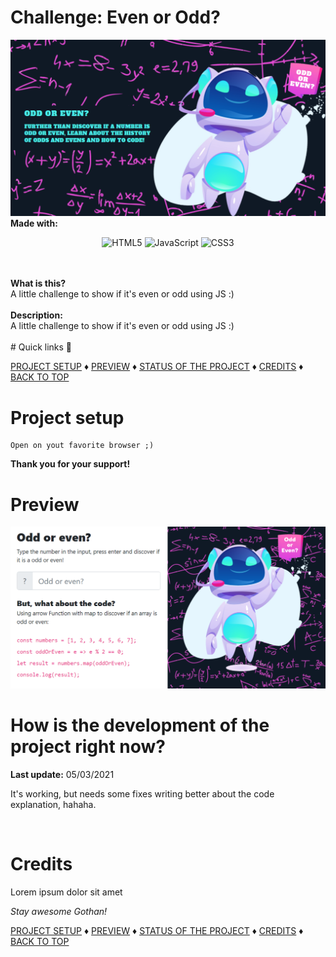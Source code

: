 # Challenge: Even or Odd?

<img src="./src/img/new_banner.png" alt="Odd or even?" />
<b>Made with:</b><br/>
<p align="center">
<img alt="HTML5" src="https://img.shields.io/badge/html5%20-%23E34F26.svg?&style=for-the-badge&logo=html5&logoColor=white"/>
<img alt="JavaScript" src="https://img.shields.io/badge/javascript%20-%23323330.svg?&style=for-the-badge&logo=javascript&logoColor=%23F7DF1E"/>
<img alt="CSS3" src="https://img.shields.io/badge/css3%20-%231572B6.svg?&style=for-the-badge&logo=css3&logoColor=white"/>
</p>
<br/><br/>
<b>What is this?</b><br/>
A little challenge to show if it's even or odd using JS :)
<br/><br/>
<b>Description:</b><br/>
A little challenge to show if it's even or odd using JS :)
<br/><br/>
# Quick links &#128150;
  
[PROJECT SETUP](#Project-setup) &diams; [PREVIEW](#Preview) &diams; [STATUS OF THE PROJECT](#How-is-the-development-of-the-project-right-now) &diams; [CREDITS](#Credits) &diams; [BACK TO TOP](#Challenge-Even-Or-Odd)


# Project setup
```
Open on yout favorite browser ;)
```

<b>Thank you for your support!</b>

# Preview
<img src="src/img/overview.png" alt="What the fuck is going on here?" />


# How is the development of the project right now?
<b>Last update:</b> 05/03/2021

It's working, but needs some fixes writing better about the code explanation, hahaha.

<br/>

# Credits

Lorem ipsum dolor sit amet

<i>Stay awesome Gothan!</i>
  
[PROJECT SETUP](#Project-setup) &diams; [PREVIEW](#Preview) &diams; [STATUS OF THE PROJECT](#How-is-the-development-of-the-project-right-now) &diams; [CREDITS](#Credits) &diams; [BACK TO TOP](#Challenge-Even-Or-Odd)
